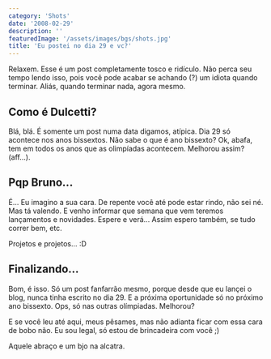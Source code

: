 ```yaml
---
category: 'Shots'
date: '2008-02-29'
description: ''
featuredImage: '/assets/images/bgs/shots.jpg'
title: 'Eu postei no dia 29 e vc?'
---
```


Relaxem. Esse é um post completamente tosco e ridículo. Não perca seu tempo lendo isso, pois você pode acabar se achando (?) um idiota quando terminar. Aliás, quando terminar nada, agora mesmo.

## Como é Dulcetti?

Blá, blá. É somente um post numa data digamos, atípica. Dia 29 só acontece nos anos bissextos. Não sabe o que é ano bissexto? Ok, abafa, tem em todos os anos que as olimpíadas acontecem. Melhorou assim? (aff...).

## Pqp Bruno...

É... Eu imagino a sua cara. De repente você até pode estar rindo, não sei né. Mas tá valendo. E venho informar que semana que vem teremos lançamentos e novidades. Espere e verá... Assim espero também, se tudo correr bem, etc.

Projetos e projetos... :D

## Finalizando...

Bom, é isso. Só um post fanfarrão mesmo, porque desde que eu lançei o blog, nunca tinha escrito no dia 29. E a próxima oportunidade só no próximo ano bissexto. Ops, só nas outras olímpiadas. Melhorou?

E se você leu até aqui, meus pêsames, mas não adianta ficar com essa cara de bobo não. Eu sou legal, só estou de brincadeira com você ;)

Aquele abraço e um bjo na alcatra.
